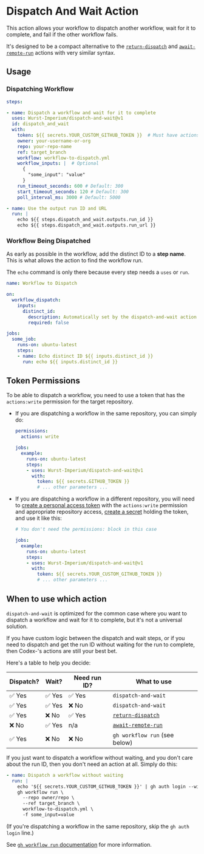 # Dispatch And Wait Action

This action allows your workflow to dispatch another workflow, wait for it to complete, and fail if the other workflow fails.

It's designed to be a compact alternative to the [`return-dispatch`](https://github.com/Codex-/return-dispatch) and [`await-remote-run`](https://github.com/Codex-/await-remote-run) actions with very similar syntax.

## Usage

### Dispatching Workflow

```yaml
steps:

- name: Dispatch a workflow and wait for it to complete
  uses: Wurst-Imperium/dispatch-and-wait@v1
  id: dispatch_and_wait
  with:
    token: ${{ secrets.YOUR_CUSTOM_GITHUB_TOKEN }}  # Must have actions:write permission
    owner: your-username-or-org
    repo: your-repo-name
    ref: target_branch
    workflow: workflow-to-dispatch.yml
    workflow_inputs: |  # Optional
      {
        "some_input": "value"
      }
    run_timeout_seconds: 600 # Default: 300
    start_timeout_seconds: 120 # Default: 300
    poll_interval_ms: 3000 # Default: 5000

- name: Use the output run ID and URL
  run: |
    echo ${{ steps.dispatch_and_wait.outputs.run_id }}
    echo ${{ steps.dispatch_and_wait.outputs.run_url }}
```

### Workflow Being Dispatched

As early as possible in the workflow, add the distinct ID to a **step name**. This is what allows the action to find the workflow run.

The `echo` command is only there because every step needs a `uses` or `run`.

```yaml
name: Workflow to Dispatch

on:
  workflow_dispatch:
    inputs:
      distinct_id:
        description: Automatically set by the dispatch-and-wait action (leave blank if running manually)
        required: false

jobs:
  some_job:
    runs-on: ubuntu-latest
    steps:
    - name: Echo distinct ID ${{ inputs.distinct_id }}
      run: echo ${{ inputs.distinct_id }}
```

## Token Permissions

To be able to dispatch a workflow, you need to use a token that has the `actions:write` permission for the target repository.

- If you are dispatching a workflow in the same repository, you can simply do:
  ```yaml
  permissions:
    actions: write

  jobs:
    example:
      runs-on: ubuntu-latest
      steps:
      - uses: Wurst-Imperium/dispatch-and-wait@v1
        with:
          token: ${{ secrets.GITHUB_TOKEN }}
          # ... other parameters ...
  ```
- If you are dispatching a workflow in a different repository, you will need to [create a personal access token](https://github.com/settings/personal-access-tokens) with the `actions:write` permission and appropriate repository access, [create a secret](https://docs.github.com/en/actions/how-tos/write-workflows/choose-what-workflows-do/use-secrets) holding the token, and use it like this:
  ```yaml
  # You don't need the permissions: block in this case

  jobs:
    example:
      runs-on: ubuntu-latest
      steps:
      - uses: Wurst-Imperium/dispatch-and-wait@v1
        with:
          token: ${{ secrets.YOUR_CUSTOM_GITHUB_TOKEN }}
          # ... other parameters ...
  ```

## When to use which action

`dispatch-and-wait` is optimized for the common case where you want to dispatch a workflow and wait for it to complete, but it's not a universal solution.

If you have custom logic between the dispatch and wait steps, or if you need to dispatch and get the run ID without waiting for the run to complete, then Codex-'s actions are still your best bet.

Here's a table to help you decide:

| Dispatch? | Wait? | Need run ID? | What to use |
|---|---|---|---|
| ✅ Yes | ✅ Yes | ✅ Yes | `dispatch-and-wait` |
| ✅ Yes | ✅ Yes | ❌ No | `dispatch-and-wait` |
| ✅ Yes | ❌ No | ✅ Yes | [`return-dispatch`](https://github.com/Codex-/return-dispatch) |
| ❌ No | ✅ Yes | n/a | [`await-remote-run`](https://github.com/Codex-/await-remote-run) |
| ✅ Yes | ❌ No | ❌ No | `gh workflow run` (see below) |

If you just want to dispatch a workflow without waiting, and you don't care about the run ID, then you don't need an action at all. Simply do this:

```yaml
- name: Dispatch a workflow without waiting
  run: |
    echo '${{ secrets.YOUR_CUSTOM_GITHUB_TOKEN }}' | gh auth login --with-token
    gh workflow run \
      --repo owner/repo \
      --ref target_branch \
      workflow-to-dispatch.yml \
      -f some_input=value
```

(If you're dispatching a workflow in the same repository, skip the `gh auth login` line.)

See [`gh workflow run` documentation](https://cli.github.com/manual/gh_workflow_run) for more information.
